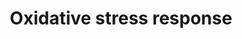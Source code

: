 ---
annotations:
- type: Pathway Ontology
  value: oxidative stress response pathway
authors:
- N.Reyes
- MaintBot
- I.Reyes
- Evelo
- Ddigles
- Mkutmon
- Eweitz
description: ''
last-edited: 2021-05-16
organisms:
- Mus musculus
redirect_from:
- /index.php/Pathway:WP412
- /instance/WP412
schema-jsonld:
- '@context': https://schema.org/
  '@id': https://wikipathways.github.io/pathways/WP412.html
  '@type': Dataset
  creator:
    '@type': Organization
    name: WikiPathways
  description: ''
  keywords:
  - Sod3
  - Mt1
  - Txn2
  - Sod2
  - Txnrd1
  - Junb
  - Mgst1
  - Fos
  - Mapk10
  - Hmox1
  - Gpx3
  - Maoa
  - Nfix
  - Cyba
  - Sp1
  - Mapk14
  - Cat
  - Gclc
  - Gstt2
  - Gsr
  - Gpx1
  - Nqo1
  - Xdh
  - Nfkb1
  - Ugt1a1
  - Cyp1a1
  - Sod1
  - NRF2B1
  - Txnrd2
  license: CC0
  name: Oxidative stress response
seo: CreativeWork
title: Oxidative stress response
wpid: WP412
---